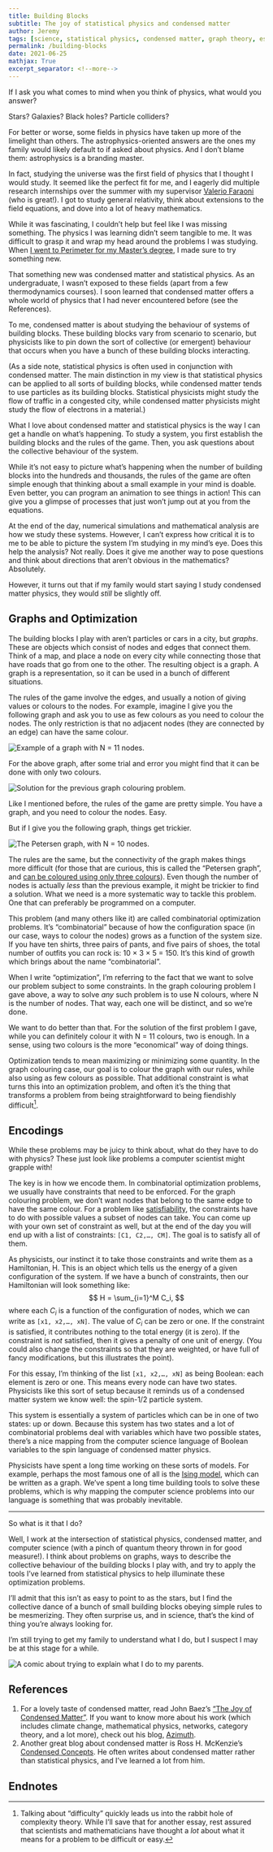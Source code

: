 ```yaml
---
title: Building Blocks
subtitle: The joy of statistical physics and condensed matter
author: Jeremy
tags: [science, statistical physics, condensed matter, graph theory, essay, worldline]
permalink: /building-blocks
date: 2021-06-25
mathjax: True
excerpt_separator: <!--more-->
---
```


If I ask you what comes to mind when you think of physics, what would you answer?

<!--more-->

Stars? Galaxies? Black holes? Particle colliders?

For better or worse, some fields in physics have taken up more of the limelight than others. The astrophysics-oriented answers are the ones my family would likely default to if asked about physics. And I don’t blame them: astrophysics is a branding master.

In fact, studying the universe was the first field of physics that I thought I would study. It seemed like the perfect fit for me, and I eagerly did multiple research internships over the summer with my supervisor [Valerio Faraoni](https://scholar.google.com/citations?user=wqTvQCkAAAAJ&hl=en&oi=ao) (who is great!). I got to study general relativity, think about extensions to the field equations, and dove into a lot of heavy mathematics.

While it was fascinating, I couldn’t help but feel like I was missing something. The physics I was learning didn’t seem tangible to me. It was difficult to grasp it and wrap my head around the problems I was studying. When [I went to Perimeter for my Master’s degree](https://cotejer.github.io/psion), I made sure to try something new.

That something new was condensed matter and statistical physics. As an undergraduate, I wasn’t exposed to these fields (apart from a few thermodynamics courses). I soon learned that condensed matter offers a whole world of physics that I had never encountered before (see the References).

To me, condensed matter is about studying the behaviour of systems of building blocks. These building blocks vary from scenario to scenario, but physicists like to pin down the sort of collective (or emergent) behaviour that occurs when you have a bunch of these building blocks interacting.

(As a side note, statistical physics is often used in conjunction with condensed matter. The main distinction in my view is that statistical physics can be applied to all sorts of building blocks, while condensed matter tends to use particles as its building blocks. Statistical physicists might study the flow of traffic in a congested city, while condensed matter physicists might study the flow of electrons in a material.)

What I love about condensed matter and statistical physics is the way I can get a handle on what’s happening. To study a system, you first establish the building blocks and the rules of the game. Then, you ask questions about the collective behaviour of the system.

While it’s not easy to picture what’s happening when the number of building blocks into the hundreds and thousands, the rules of the game are often simple enough that thinking about a small example in your mind is doable. Even better, you can program an animation to see things in action! This can give you a glimpse of processes that just won’t jump out at you from the equations.

At the end of the day, numerical simulations and mathematical analysis are how we study these systems. However, I can’t express how critical it is to me to be able to picture the system I’m studying in my mind’s eye. Does this help the analysis? Not really. Does it give me another way to pose questions and think about directions that aren’t obvious in the mathematics? Absolutely.

However, it turns out that if my family would start saying I study condensed matter physics, they would *still* be slightly off.

## Graphs and Optimization

The building blocks I play with aren’t particles or cars in a city, but *graphs*. These are objects which consist of nodes and edges that connect them. Think of a map, and place a node on every city while connecting those that have roads that go from one to the other. The resulting object is a graph. A graph is a representation, so it can be used in a bunch of different situations.

The rules of the game involve the edges, and usually a notion of giving values or colours to the nodes. For example, imagine I give you the following graph and ask you to use as few colours as you need to colour the nodes. The only restriction is that no adjacent nodes (they are connected by an edge) can have the same colour.

![Example of a graph with N = 11 nodes.](https://res.cloudinary.com/dh3hm8pb7/image/upload/q_auto:best/v1624547195/Blog/GraphColouring.png)

For the above graph, after some trial and error you might find that it can be done with only two colours.

![Solution for the previous graph colouring problem.](https://res.cloudinary.com/dh3hm8pb7/image/upload/q_auto:best/v1624547195/Blog/GraphColouringFilled.png)

Like I mentioned before, the rules of the game are pretty simple. You have a graph, and you need to colour the nodes. Easy.

But if I give you the following graph, things get trickier.

![The Petersen graph, with N = 10 nodes.](https://res.cloudinary.com/dh3hm8pb7/image/upload/q_auto:best/v1624547195/Blog/Petersen.png)

The rules are the same, but the connectivity of the graph makes things more difficult (for those that are curious, this is called the “Petersen graph”, and [can be coloured using only three colours](https://en.wikipedia.org/wiki/Petersen_graph#/media/File:Petersen_graph_3-coloring.svg)). Even though the number of nodes is actually *less* than the previous example, it might be trickier to find a solution. What we need is a more systematic way to tackle this problem. One that can preferably be programmed on a computer.

This problem (and many others like it) are called combinatorial optimization problems. It’s “combinatorial” because of how the configuration space (in our case, ways to colour the nodes) grows as a function of the system size. If you have ten shirts, three pairs of pants, and five pairs of shoes, the total number of outfits you can rock is: 10 &times; 3 &times; 5 = 150. It’s this kind of growth which brings about the name “combinatorial”.

When I write “optimization”, I’m referring to the fact that we want to solve our problem subject to some constraints. In the graph colouring problem I gave above, a way to solve *any* such problem is to use N colours, where N is the number of nodes. That way, each one will be distinct, and so we’re done.

We want to do better than that. For the solution of the first problem I gave, while you can definitely colour it with N = 11 colours, two is enough. In a sense, using two colours is the more “economical” way of doing things.

Optimization tends to mean maximizing or minimizing some quantity. In the graph colouring case, our goal is to colour the graph with our rules, while also using as few colours as possible. That additional constraint is what turns this into an optimization problem, and often it’s the thing that transforms a problem from being straightforward to being fiendishly difficult[^1].

## Encodings

While these problems may be juicy to think about, what do they have to do with physics? These just look like problems a computer scientist might grapple with!

The key is in how we encode them. In combinatorial optimization problems, we usually have constraints that need to be enforced. For the graph colouring problem, we don’t want nodes that belong to the same edge to have the same colour. For a problem like [satisfiability](https://cotejer.github.io/shattering-of-sat), the constraints have to do with possible values a subset of nodes can take. You can come up with your own set of constraint as well, but at the end of the day you will end up with a list of constraints: `[C1, C2,…, CM]`. The goal is to satisfy all of them.

As physicists, our instinct it to take those constraints and write them as a Hamiltonian, H. This is an object which tells us the energy of a given configuration of the system. If we have a bunch of constraints, then our Hamiltonian will look something like:
$$
H = \sum_{i=1}^M C_i,
$$
where each $C_i$ is a function of the configuration of nodes, which we can write as `[x1, x2,…, xN]`. The value of $C_i$ can be zero or one. If the constraint is satisfied, it contributes nothing to the total energy (it is zero). If the constraint is *not* satisfied, then it gives a penalty of one unit of energy. (You could also change the constraints so that they are weighted, or have full of fancy modifications, but this illustrates the point).

For this essay, I’m thinking of the list `[x1, x2,…, xN]` as being Boolean: each element is zero or one. This means every node can have two states. Physicists like this sort of setup because it reminds us of a condensed matter system we know well: the spin-1/2 particle system.

This system is essentially a system of particles which can be in one of two states: up or down. Because this system has two states and a lot of combinatorial problems deal with variables which have two possible states, there’s a nice mapping from the computer science language of Boolean variables to the spin language of condensed matter physics.

Physicists have spent a long time working on these sorts of models. For example, perhaps the most famous one of all is the [Ising model](https://en.wikipedia.org/wiki/Ising_model), which can be written as a graph. We’ve spent a long time building tools to solve these problems, which is why mapping the computer science problems into our language is something that was probably inevitable.

---

So what is it that I do?

Well, I work at the intersection of statistical physics, condensed matter, and computer science (with a pinch of quantum theory thrown in for good measure!). I think about problems on graphs, ways to describe the collective behaviour of the building blocks I play with, and try to apply the tools I’ve learned from statistical physics to help illuminate these optimization problems.

I’ll admit that this isn’t as easy to point to as the stars, but I find the collective dance of a bunch of small building blocks obeying simple rules to be mesmerizing. They often surprise us, and in science, that’s the kind of thing you’re always looking for.

I’m still trying to get my family to understand what I do, but I suspect I may be at this stage for a while.

![A comic about trying to explain what I do to my parents.](https://res.cloudinary.com/dh3hm8pb7/image/upload/c_scale,q_auto:best/v1535842782/Handwaving/Published/TheTalk.png)



## References

1. For a lovely taste of condensed matter, read John Baez’s [“The Joy of Condensed Matter”](https://nautil.us/issue/97/wonder/the-joy-of-condensed-matter). If you want to know more about his work (which includes climate change, mathematical physics, networks, category theory, and a lot more), check out his blog, [Azimuth](https://johncarlosbaez.wordpress.com/).
2. Another great blog about condensed matter is Ross H. McKenzie’s [Condensed Concepts](https://condensedconcepts.blogspot.com/). He often writes about condensed matter rather than statistical physics, and I’ve learned a lot from him.

## Endnotes

[^1]: Talking about “difficulty” quickly leads us into the rabbit hole of complexity theory. While I’ll save that for another essay, rest assured that scientists and mathematicians have thought a *lot* about what it means for a problem to be difficult or easy.
